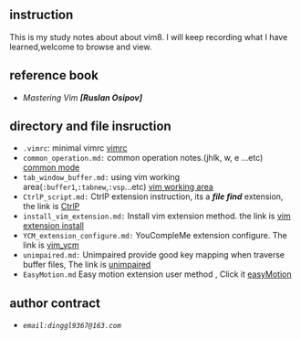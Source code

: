 ## instruction
This is my study notes about about vim8.  I will keep recording what I have learned,welcome to browse and view.

## reference book
- *Mastering Vim **[Ruslan Osipov]***


## directory and file insruction
- `.vimrc`: minimal vimrc [vimrc](./vimrc) 
- `common_operation.md:` common operation notes.(jhlk, w, e ...etc)
[common mode](https://github.com/freedomvictory/vim-editor-tutorial/blob/master/common_operation.md)
- `tab_window_buffer.md:` using vim working area(`:buffer1`,`:tabnew`,`:vsp`...etc)
[vim working area](https://github.com/freedomvictory/vim-editor-tutorial/blob/master/tab_window_buffer.md)
- `CtrlP_script.md:` CtrlP extension instruction, its a ***file find*** extension, the link is [CtrlP](./CtrlP.md)
- `install_vim_extension.md:` Install vim extension method. the link is [vim extension install](./install_vim_extension.md)  
- `YCM_extension_configure.md:` YouCompleMe extension configure. The link is [vim_ycm](./YCM_extension_configure.md)
- `unimpaired.md:` Unimpaired provide good key mapping when traverse buffer files, The link is [unimpaired](./unimpaired.md)
- `EasyMotion.md` Easy motion extension user method , Click it [easyMotion](./EasyMotion.md)




## author contract 
- *`email:dinggl9367@163.com`*



